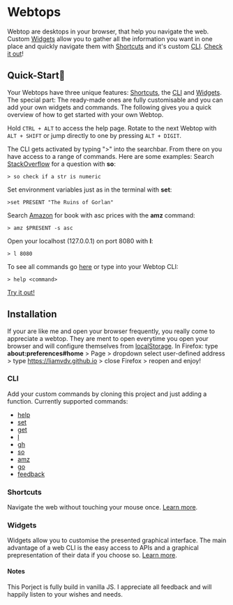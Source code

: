 # Webtops
Webtop are desktops in your browser, that help you navigate the web.
Custom [Widgets](#Widgets) allow you to gather all the information you want in one place and
quickly navigate them with [Shortcuts](#Shortcuts) and it's custom [CLI](#CLI).
[Check it out](https://liamvdv.github.io)!

## Quick-Start🚀
Your Webtops have three unique features: [Shortcuts](docs/shortcuts.md), the [CLI](docs/cli.md) and [Widgets](docs/widgets.md). The special part: The ready-made ones are fully customisable and you can add your own widgets and commands.
The following gives you a quick overview of how to get started with your own Webtop.

Hold `CTRL + ALT` to access the help page.
Rotate to the next Webtop with `ALT + SHIFT` or jump directly to one by pressing `ALT + DIGIT`.

The CLI gets activated by typing ">" into the searchbar.
From there on you have access to a range of commands. Here are some examples:
Search [StackOverflow](https://stackoverflow.com/) for a question with **so**:
```
> so check if a str is numeric
```
Set environment variables just as in the terminal with **set**:
```
>set PRESENT "The Ruins of Gorlan"
``` 
Search [Amazon](https://amazon.com/) for book with asc prices with the **amz** command:
```
> amz $PRESENT -s asc
```
Open your localhost (127.0.0.1) on port 8080 with **l**:
```
> l 8080
```
To see all commands go [here](docs/cli.md) or type into your Webtop CLI:
```
> help <command>
```
[Try it out!](https://liamvdv.github.io)

## Installation
If your are like me and open your browser frequently, you really come to appreciate a webtop. They are ment to open everytime you open your browser and will configure themselves from [localStorage](https://developer.mozilla.org/en-US/docs/Web/API/Window/localStorage).
In Firefox: type __about:preferences#home__ > Page > dropdown select user-defined address > type https://liamvdv.github.io > close Firefox > reopen and enjoy!

### CLI
Add your custom commands by cloning this project and just adding a function.
Currently supported commands:

- [help](docs/cli.md#help)
- [set](docs/cli.md#set)
- [get](docs/cli.md#get)
- [l](docs/cli.md#l)
- [gh](docs/cli.md#gh)
- [so](docs/cli.md#so)
- [amz](docs/cli.md#amz)
- [go](docs/cli.md#go)
- [feedback](docs/cli.md#feedback)


### Shortcuts
Navigate the web without touching your mouse once. [Learn more](docs/shortcuts.md).

### Widgets
Widgets allow you to customise the presented graphical interface. The main advantage of a web CLI is the easy access to APIs and a graphical prepresentation of their data if you choose so. [Learn more](docs/widgets.md).  


#### Notes
This Porject is fully build in vanilla JS. I appreciate all feedback and will happily listen to your wishes and needs. 
